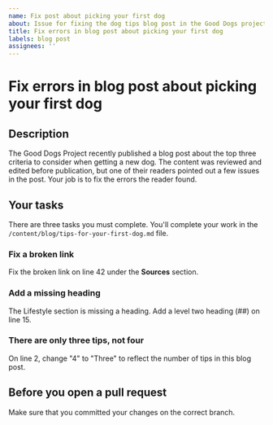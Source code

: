 ```yaml
---
name: Fix post about picking your first dog
about: Issue for fixing the dog tips blog post in the Good Dogs project website
title: Fix errors in blog post about picking your first dog
labels: blog post
assignees: ''
---
```


# Fix errors in blog post about picking your first dog

## Description

The Good Dogs Project recently published a blog post about the top three criteria to consider when getting a new dog. The content was reviewed and edited before publication, but one of their readers pointed out a few issues in the post. Your job is to fix the errors the reader found.

## Your tasks

There are three tasks you must complete. You'll complete your work in the `/content/blog/tips-for-your-first-dog.md` file.

### Fix a broken link

Fix the broken link on line 42 under the **Sources** section.

### Add a missing heading

The Lifestyle section is missing a heading. Add a level two heading (##) on line 15.

### There are only three tips, not four

On line 2, change "4" to "Three" to reflect the number of tips in this blog post.

## Before you open a pull request

Make sure that you committed your changes on the correct branch.